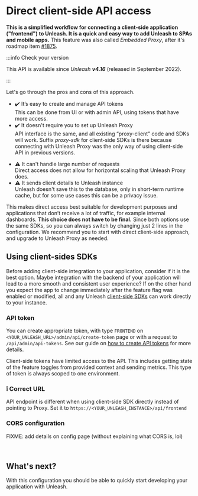 # Direct client-side API access

**This is a simplified workflow for connecting a client-side application ("frontend") to Unleash. It is a quick and easy way to add Unleash to SPAs and mobile apps.** This feature was also called _Embedded Proxy_, after it's roadmap item [#1875](https://github.com/Unleash/unleash/issues/1875).

:::info Check your version

This API is available since _Unleash **v4.16**_ (released in September 2022).

<!-- TODO: link blog post with release notes -->

:::

<!-- TODO: image illustrating connection -->

Let's go through the pros and cons of this approach.

- ✔️ It’s easy to create and manage API tokens<br/> This can be done from UI or with admin API, using tokens that have more access.
- ✔️ It doesn't require you to set up Unleash Proxy<br/> API interface is the same, and all existing “proxy-client” code and SDKs will work. Suffix _proxy-sdk_ for client-side SDKs is there because connecting with Unleash Proxy was the only way of using client-side API in previous versions.

* ⚠️ It can't handle large number of requests<br/> Direct access does not allow for horizontal scaling that Unleash Proxy does.
* ⚠️ It sends client details to Unleash instance<br/> Unleash doesn't save this to the database, only in short-term runtime cache, but for some use cases this can be a privacy issue.

This makes direct access best suitable for development purposes and applications that don’t receive a lot of traffic, for example internal dashboards. **This choice does not have to be final.** Since both options use the same SDKs, so you can always switch by changing just 2 lines in the configuration. We recommend you to start with direct client-side approach, and upgrade to Unleash Proxy as needed.

## Using client-sides SDKs

Before adding client-side integration to your application, consider if it is the best option. Maybe integration with the backend of your application will lead to a more smooth and consistent user experience? If on the other hand you expect the app to change immediately after the feature flag was enabled or modified, all and any Unleash [client-side SDKs](sdks#client-side-sdks) can work directly to your instance.

### API token

You can create appropriate token, with type `FRONTEND` on `<YOUR_UNLEASH_URL>/admin/api/create-token` page or with a request to `/api/admin/api-tokens`. See our guide on [how to create API tokens](/user_guide/api-token) for more details.

Client-side tokens have limited access to the API. This includes getting state of the feature toggles from provided context and sending metrics. This type of token is always scoped to one environment.

### ❕ Correct URL

API endpoint is different when using client-side SDK directly instead of pointing to Proxy. Set it to `https://<YOUR_UNLEASH_INSTANCE>/api/frontend`

### CORS configuration

FIXME: add details on config page (without explaining what CORS is, lol)

<br/>

## What's next?

With this configuration you should be able to quickly start developing your application with Unleash.
